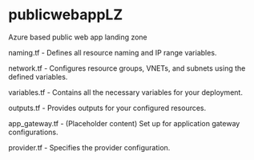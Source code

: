 # publicwebappLZ
Azure based public web app landing zone

naming.tf - Defines all resource naming and IP range variables.

network.tf - Configures resource groups, VNETs, and subnets using the defined variables.

variables.tf - Contains all the necessary variables for your deployment.

outputs.tf - Provides outputs for your configured resources.

app_gateway.tf - (Placeholder content) Set up for application gateway configurations.

provider.tf - Specifies the provider configuration.

